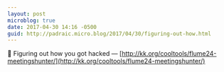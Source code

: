 ```yaml
---
layout: post
microblog: true
date: 2017-04-30 14:16 -0500
guid: http://padraic.micro.blog/2017/04/30/figuring-out-how.html
---
```

🔗 Figuring out how you got hacked — [http://kk.org/cooltools/flume24-meetingshunter/](http://kk.org/cooltools/flume24-meetingshunter/)
